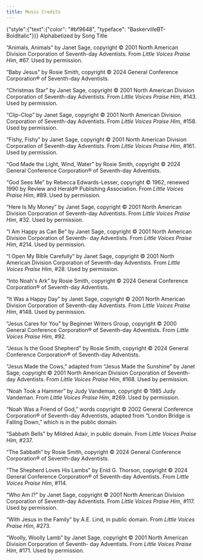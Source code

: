 ```yaml
---
title: Music Credits
---
```


{"style":{"text":{"color": "#bf9648", "typeface": "BaskervilleBT-BoldItalic"}}}
Alphabetized by Song Title

“Animals, Animals” by Janet Sage, copyright © 2001 North American Division Corporation of Seventh-day Adventists. From _Little Voices Praise Him_, #67. Used by permission.

“Baby Jesus” by Rosie Smith, copyright © 2024 General Conference Corporation® of Seventh-day Adventists.

“Christmas Star” by Janet Sage, copyright © 2001 North American Division Corporation of Seventh-day Adventists. From _Little Voices Praise Him_, #143. Used by permission.

“Clip-Clop” by Janet Sage, copyright © 2001 North American Division Corporation of Seventh-day Adventists. From _Little Voices Praise Him_, #158. Used by permission.

“Fishy, Fishy” by Janet Sage, copyright © 2001 North American Division Corporation of Seventh-day Adventists. From _Little Voices Praise Him_, #161. Used by permission.

“God Made the Light, Wind, Water” by Rosie Smith, copyright © 2024 General Conference Corporation® of Seventh-day Adventists.

“God Sees Me” by Rebecca Edwards-Lesser, copyright © 1962, renewed 1990 by Review and Herald® Publishing Association. From _Little Voices Praise Him_, #89. Used by permission.

“Here Is My Money” by Janet Sage, copyright © 2001 North American Division Corporation of Seventh-day Adventists. From _Little Voices Praise Him_, #32. Used by permission.

“I Am Happy as Can Be” by Janet Sage, copyright © 2001 North American Division Corporation of Seventh- day Adventists. From _Little Voices Praise Him_, #214. Used by permission.

“I Open My Bible Carefully” by Janet Sage, copyright © 2001 North American Division Corporation of Seventh-day Adventists. From _Little Voices Praise Him_, #28. Used by permission.

“Into Noah's Ark” by Rosie Smith, copyright © 2024 General Conference Corporation® of Seventh-day Adventists.

“It Was a Happy Day” by Janet Sage, copyright © 2001 North American Division Corporation of Seventh-day Adventists. From _Little Voices Praise Him_, #148. Used by permission.

“Jesus Cares for You” by Beginner Writers Group, copyright © 2000 General Conference Corporation® of Seventh-day Adventists. From _Little Voices Praise Him_, #92.

“Jesus Is the Good Shepherd” by Rosie Smith, copyright © 2024 General Conference Corporation® of Seventh-day Adventists.

“Jesus Made the Cows,” adapted from “Jesus Made the Sunshine” by Janet Sage, copyright © 2001 North American Division Corporation of Seventh-day Adventists. From _Little Voices Praise Him_, #168. Used by permission.

“Noah Took a Hammer” by Judy Vandeman, copyright © 1985 Judy Vandeman. From _Little Voices Praise Him_, #269. Used by permission.

“Noah Was a Friend of God,” words copyright © 2002 General Conference Corporation® of Seventh-day Adventists, adapted from “London Bridge is Falling Down,” which is in the public domain.

“Sabbath Bells” by Mildred Adair, in public domain. From _Little Voices Praise Him_, #237.

“The Sabbath” by Rosie Smith, copyright © 2024 General Conference Corporation® of Seventh-day Adventists.

“The Shepherd Loves His Lambs” by Enid G. Thorson, copyright © 2024 General Conference Corporation® of Seventh-day Adventists. From _Little Voices Praise Him_, #114.

“Who Am I?” by Janet Sage, copyright © 2001 North American Division Corporation of Seventh-day Adventists. From _Little Voices Praise Him_, #117. Used by permission.

“With Jesus in the Family” by A.E. Lind, in public domain. From _Little Voices Praise Him_, #273.

“Woolly, Woolly Lamb” by Janet Sage, copyright © 2001 North American Division Corporation of Seventh- day Adventists. From _Little Voices Praise Him_, #171. Used by permission.